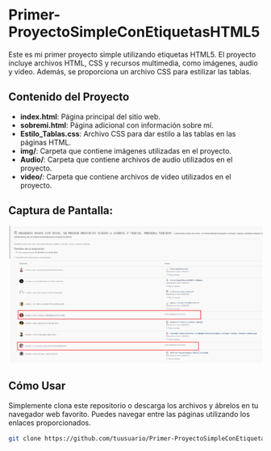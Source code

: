# Primer-ProyectoSimpleConEtiquetasHTML5

Este es mi primer proyecto simple utilizando etiquetas HTML5. El proyecto incluye archivos HTML, CSS y recursos multimedia, como imágenes, audio y video. Además, se proporciona un archivo CSS para estilizar las tablas.

## Contenido del Proyecto

- **index.html**: Página principal del sitio web.
- **sobremi.html**: Página adicional con información sobre mí.
- **Estilo_Tablas.css**: Archivo CSS para dar estilo a las tablas en las páginas HTML.
- **img/**: Carpeta que contiene imágenes utilizadas en el proyecto.
- **Audio/**: Carpeta que contiene archivos de audio utilizados en el proyecto.
- **video/**: Carpeta que contiene archivos de video utilizados en el proyecto.

## Captura de Pantalla:

![image](primera_web.png)

## Cómo Usar

Simplemente clona este repositorio o descarga los archivos y ábrelos en tu navegador web favorito. Puedes navegar entre las páginas utilizando los enlaces proporcionados.

```bash
git clone https://github.com/tuusuario/Primer-ProyectoSimpleConEtiquetasHTML5.git
